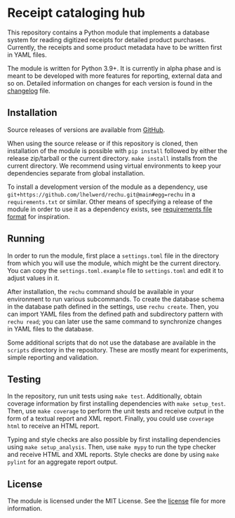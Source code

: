 # Receipt cataloging hub

This repository contains a Python module that implements a database system for 
reading digitized receipts for detailed product purchases. Currently, the 
receipts and some product metadata have to be written first in YAML files.

The module is written for Python 3.9+. It is currently in alpha phase and is 
meant to be developed with more features for reporting, external data and so 
on. Detailed information on changes for each version is found in the 
[changelog](CHANGELOG.md) file.

## Installation

Source releases of versions are available from 
[GitHub](https://github.com/lhelwerd/rechu/tags).

When using the source release or if this repository is cloned, then 
installation of the module is possible with `pip install` followed by either 
the release zip/tarball or the current directory. `make install` installs from 
the current directory. We recommend using virtual environments to keep your 
dependencies separate from global installation.

To install a development version of the module as a dependency, use 
`git+https://github.com/lhelwerd/rechu.git@main#egg=rechu` in 
a `requirements.txt` or similar. Other means of specifying a release of the 
module in order to use it as a dependency exists, see [requirements file 
format](https://pip.pypa.io/en/stable/reference/requirements-file-format/) for 
inspiration.

## Running

In order to run the module, first place a `settings.toml` file in the directory 
from which you will use the module, which might be the current directory. You 
can copy the `settings.toml.example` file to `settings.toml` and edit it to 
adjust values in it.

After installation, the `rechu` command should be available in your environment 
to run various subcommands. To create the database schema in the database path 
defined in the settings, use `rechu create`. Then, you can import YAML files 
from the defined path and subdirectory pattern with `rechu read`; you can later 
use the same command to synchronize changes in YAML files to the database.

Some additional scripts that do not use the database are available in the 
`scripts` directory in the repository. These are mostly meant for experiments, 
simple reporting and validation.

## Testing

In the repository, run unit tests using `make test`. Additionally, obtain 
coverage information by first installing dependencies with `make setup_test`. 
Then, use `make coverage` to perform the unit tests and receive output in the 
form of a textual report and XML report. Finally, you could use `coverage html` 
to receive an HTML report.

Typing and style checks are also possible by first installing dependencies 
using `make setup_analysis`. Then, use `make mypy` to run the type checker and 
receive HTML and XML reports. Style checks are done by using `make pylint` for 
an aggregate report output.

## License

The module is licensed under the MIT License. See the [license](LICENSE) file 
for more information.
